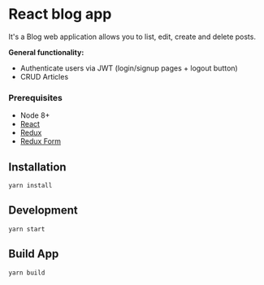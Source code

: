 # React blog app

It's a Blog web application allows you to list, edit, create and delete posts.

**General functionality:**

- Authenticate users via JWT (login/signup pages + logout button)
- CRUD Articles

### Prerequisites

 - Node 8+
 - [React](https://facebook.github.io/react/)
 - [Redux](http://redux.js.org/)
 - [Redux Form](https://redux-form.com/)
 
## Installation

    yarn install
    
## Development

    yarn start
    
## Build App

    yarn build

